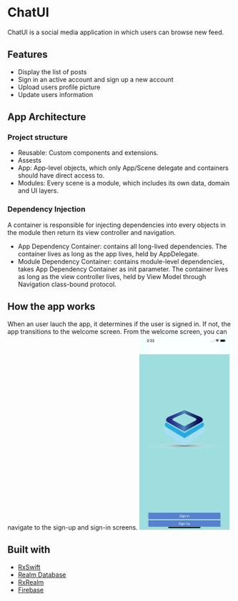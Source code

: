 # ChatUI
ChatUI is a social media application in which users can browse new feed.
## Features
* Display the list of posts
* Sign in an active account and sign up a new account
* Upload users profile picture
* Update users information
## App Architecture
### Project structure
* Reusable: Custom components and extensions.
* Assests
* App: App-level objects, which only App/Scene delegate and containers should have direct access to.
* Modules: Every scene is a module, which includes its own data, domain and UI layers.
### Dependency Injection
A container is responsible for injecting dependencies into every objects in the module then return its view controller and navigation.
* App Dependency Container: contains all long-lived dependencies. The container lives as long as the app lives, held by AppDelegate.
* Module Dependency Container: contains module-level dependencies, takes App Dependency Container as init parameter. The container lives as long as the view controller lives, held by View Model through Navigation class-bound protocol.
## How the app works
When an user lauch the app, it determines if the user is signed in. If not, the app transitions to the welcome screen. From the welcome screen, you can navigate to the sign-up and sign-in screens.
<img src="https://raw.githubusercontent.com/uypoko/ChatUI/master/Screenshots/Welcome.png" width="40%">
## Built with
* [RxSwift](https://github.com/ReactiveX/RxSwift/)
* [Realm Database](https://github.com/realm/realm-cocoa/)
* [RxRealm](https://github.com/RxSwiftCommunity/RxRealm)
* [Firebase](https://firebase.google.com/)
